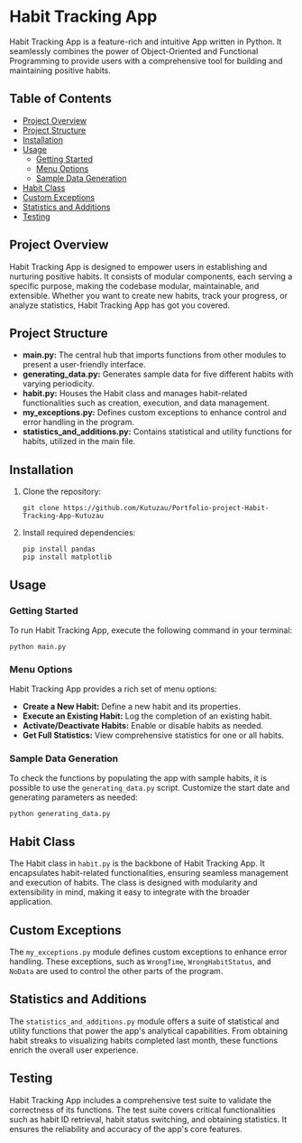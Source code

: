 # Habit Tracking App

Habit Tracking App is a feature-rich and intuitive App written in Python. It seamlessly combines the power of Object-Oriented and Functional Programming to provide users with a comprehensive tool for building and maintaining positive habits.

## Table of Contents
- [Project Overview](#project-overview)
- [Project Structure](#project-structure)
- [Installation](#installation)
- [Usage](#usage)
  - [Getting Started](#getting-started)
  - [Menu Options](#menu-options)
  - [Sample Data Generation](#sample-data-generation)
- [Habit Class](#habit-class)
- [Custom Exceptions](#custom-exceptions)
- [Statistics and Additions](#statistics-and-additions)
- [Testing](#testing)

## Project Overview
Habit Tracking App is designed to empower users in establishing and nurturing positive habits. It consists of modular components, each serving a specific purpose, making the codebase modular, maintainable, and extensible. Whether you want to create new habits, track your progress, or analyze statistics, Habit Tracking App has got you covered.

## Project Structure
- **main.py:** The central hub that imports functions from other modules to present a user-friendly interface.
- **generating_data.py:** Generates sample data for five different habits with varying periodicity.
- **habit.py:** Houses the Habit class and manages habit-related functionalities such as creation, execution, and data management.
- **my_exceptions.py:** Defines custom exceptions to enhance control and error handling in the program.
- **statistics_and_additions.py:** Contains statistical and utility functions for habits, utilized in the main file.

## Installation
1. Clone the repository:
   ```
   git clone https://github.com/Kutuzau/Portfolio-project-Habit-Tracking-App-Kutuzau
   ```
2. Install required dependencies:
   ```
   pip install pandas
   pip install matplotlib
   ```

## Usage

### Getting Started
To run Habit Tracking App, execute the following command in your terminal:
```
python main.py
```

### Menu Options
Habit Tracking App provides a rich set of menu options:
- **Create a New Habit:** Define a new habit and its properties.
- **Execute an Existing Habit:** Log the completion of an existing habit.
- **Activate/Deactivate Habits:** Enable or disable habits as needed.
- **Get Full Statistics:** View comprehensive statistics for one or all habits.

### Sample Data Generation
To check the functions by populating the app with sample habits, it is possible to use the `generating_data.py` script. Customize the start date and generating parameters as needed:
```
python generating_data.py
```

## Habit Class
The Habit class in `habit.py` is the backbone of Habit Tracking App. It encapsulates habit-related functionalities, ensuring seamless management and execution of habits. The class is designed with modularity and extensibility in mind, making it easy to integrate with the broader application.

## Custom Exceptions
The `my_exceptions.py` module defines custom exceptions to enhance error handling. These exceptions, such as `WrongTime`, `WrongHabitStatus`, and `NoData` are used to control the other parts of the program.

## Statistics and Additions
The `statistics_and_additions.py` module offers a suite of statistical and utility functions that power the app's analytical capabilities. From obtaining habit streaks to visualizing habits completed last month, these functions enrich the overall user experience.

## Testing
Habit Tracking App includes a comprehensive test suite to validate the correctness of its functions. The test suite covers critical functionalities such as habit ID retrieval, habit status switching, and obtaining statistics. It ensures the reliability and accuracy of the app's core features.

